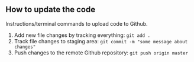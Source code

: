 ## How to update the code

Instructions/terminal commands to upload code to Github.

1. Add new file changes by tracking everything: `git add .`
2. Track file changes to staging area: `git commit -m "some message about changes"`
3. Push changes to the remote Github repository: `git push origin master`